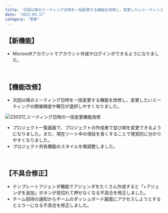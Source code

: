 ```yaml
---
title: '次回以降のミーティング日時を一括変更する機能を改修し、変更したいミーティングの開催頻度や曜日が選択しやすくなりました。その他機能改修、不具合の修正を行いました。'
date: '2023.03.17'
category: "更新"
---
```


## 【新機能】

- Microsoftアカウントでアカウント作成やログインができるようになりました。

<br>

## 【機能改修】

- 次回以降のミーティング日時を一括変更する機能を改修し、変更したいミーティングの開催頻度や曜日が選択しやすくなりました。

![230317_ミーティング日時の一括変更機能改修](https://user-images.githubusercontent.com/92074639/226258078-e4e78597-558b-4643-a320-6012d89ba0fd.png)

- プロジェクト一覧画面で、プロジェクトの作成者で並び順を変更できるようになりました。また、現在ソート中の項目を青くすることで視覚的に分かりやすくなりました。
- プロジェクト共有機能のスタイルを微調整しました。

<br>

## 【不具合修正】

- テンプレートアジェンダ機能でアジェンダをたくさん作成すると「+アジェンダを追加」ボタンが見切れて押せなくなる不具合を修正しました。
- チーム招待の通知からチームのダッシュボード画面にアクセスしようとするとエラーになる不具合を修正しました。
